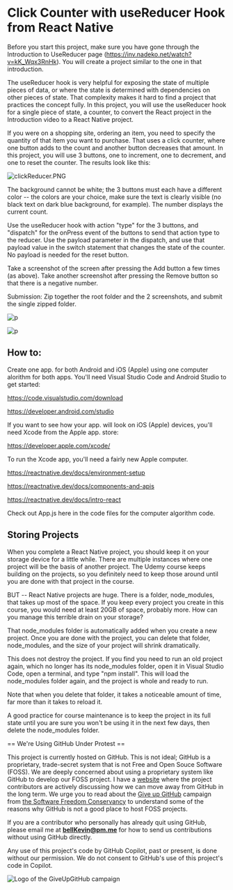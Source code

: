 # Click Counter with useReducer Hook from React Native

Before you start this project, make sure you have gone through the Introduction to UseReducer page (https://inv.nadeko.net/watch?v=kK_Wqx3RnHk). You will create a project similar to the one in that introduction.

The useReducer hook is very helpful for exposing the state of multiple pieces of data, or where the state is determined with dependencies on other pieces of state. That complexity makes it hard to find a project that practices the concept fully. In this project, you will use the useReducer hook for a single piece of state, a counter, to convert the React project in the Introduction video to a React Native project.

If you were on a shopping site, ordering an item, you need to specify the quantity of that item you want to purchase. That uses a click counter, where one button adds to the count and another button decreases that amount. In this project, you will use 3 buttons, one to increment, one to decrement, and one to reset the counter. The results look like this:

![clickReducer.PNG](https://github.com/bell-kevin/useReducerClickCounter/blob/main/clickReducer.PNG)

The background cannot be white; the 3 buttons must each have a different color -- the colors are your choice, make sure the text is clearly visible (no black text on dark blue background, for example). The number displays the current count.

Use the useReducer hook with action "type" for the 3 buttons, and "dispatch" for the onPress event of the buttons to send that action type to the reducer. Use the payload parameter in the dispatch, and use that payload value in the switch statement that changes the state of the counter. No payload is needed for the reset button.

Take a screenshot of the screen after pressing the Add button a few times (as above). Take another screenshot after pressing the Remove button so that there is a negative number. 

 

Submission: Zip together the root folder and the 2 screenshots, and submit the single zipped folder.

![p](https://github.com/bell-kevin/useReducerClickCounter/blob/main/screenshots/1.PNG)

![p](https://github.com/bell-kevin/useReducerClickCounter/blob/main/screenshots/2.PNG)

## How to:

Create one app. for both Android and iOS (Apple) using one computer alorithm for both apps. You'll need Visual Studio Code and Android Studio to get started:

https://code.visualstudio.com/download

https://developer.android.com/studio

If you want to see how your app. will look on iOS (Apple) devices, you'll need Xcode from the Apple app. store:

https://developer.apple.com/xcode/

To run the Xcode app, you'll need a fairly new Apple computer.

https://reactnative.dev/docs/environment-setup

https://reactnative.dev/docs/components-and-apis

https://reactnative.dev/docs/intro-react

Check out App.js here in the code files for the computer algorithm code.

## Storing Projects

When you complete a React Native project, you should keep it on your storage device for a little while. There are multiple instances where one project will be the basis of another project. The Udemy course keeps building on the projects, so you definitely need to keep those around until you are done with that project in the course.

BUT -- React Native projects are huge. There is a folder, node_modules, that takes up most of the space. If you keep every project you create in this course, you would need at least 20GB of space, probably more. How can you manage this terrible drain on your storage?

That node_modules folder is automatically added when you create a new project. Once you are done with the project, you can delete that folder, node_modules, and the size of your project will shrink dramatically.

This does not destroy the project. If you find you need to run an old project again, which no longer has its node_modules folder, open it in Visual Studio Code, open a terminal, and type "npm install". This will load the node_modules folder again, and the project is whole and ready to run.

Note that when you delete that folder, it takes a noticeable amount of time, far more than it takes to reload it.

A good practice for course maintenance is to keep the project in its full state until you are sure you won't be using it in the next few days, then delete the node_modules folder.

== We're Using GitHub Under Protest ==

This project is currently hosted on GitHub.  This is not ideal; GitHub is a
proprietary, trade-secret system that is not Free and Open Souce Software
(FOSS).  We are deeply concerned about using a proprietary system like GitHub
to develop our FOSS project. I have a [website](https://bellKevin.me) where the
project contributors are actively discussing how we can move away from GitHub
in the long term.  We urge you to read about the [Give up GitHub](https://GiveUpGitHub.org) campaign 
from [the Software Freedom Conservancy](https://sfconservancy.org) to understand some of the reasons why GitHub is not 
a good place to host FOSS projects.

If you are a contributor who personally has already quit using GitHub, please
email me at **bellKevin@pm.me** for how to send us contributions without
using GitHub directly.

Any use of this project's code by GitHub Copilot, past or present, is done
without our permission.  We do not consent to GitHub's use of this project's
code in Copilot.

![Logo of the GiveUpGitHub campaign](https://sfconservancy.org/img/GiveUpGitHub.png)
